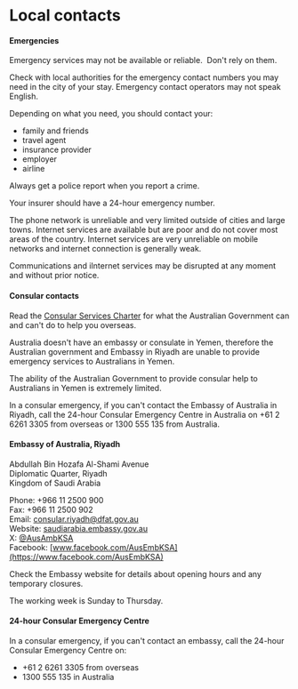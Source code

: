 # Local contacts

#### Emergencies

Emergency services may not be available or reliable.  Don't rely on them.

Check with local authorities for the emergency contact numbers you may need in the city of your stay. Emergency contact operators may not speak English.

Depending on what you need, you should contact your:

* family and friends
* travel agent
* insurance provider
* employer
* airline

Always get a police report when you report a crime.

Your insurer should have a 24-hour emergency number.

The phone network is unreliable and very limited outside of cities and large towns. Internet services are available but are poor and do not cover most areas of the country. Internet services are very unreliable on mobile networks and internet connection is generally weak.

Communications and iInternet services may be disrupted at any moment and without prior notice.

#### Consular contacts

Read the [Consular Services Charter](https://www.smartraveller.gov.au/consular-services/consular-services-charter) for what the Australian Government can and can't do to help you overseas.

Australia doesn't have an embassy or consulate in Yemen, therefore the Australian government and Embassy in Riyadh are unable to provide emergency services to Australians in Yemen.

The ability of the Australian Government to provide consular help to Australians in Yemen is extremely limited.

In a consular emergency, if you can't contact the Embassy of Australia in Riyadh, call the 24-hour Consular Emergency Centre in Australia on +61 2 6261 3305 from overseas or 1300 555 135 from Australia.

#### Embassy of Australia, Riyadh

Abdullah Bin Hozafa Al-Shami Avenue  
Diplomatic Quarter, Riyadh  
Kingdom of Saudi Arabia

Phone: +966 11 2500 900  
Fax: +966 11 2500 902  
Email: [consular.riyadh@dfat.gov.au](mailto:consular.riyadh@dfat.gov.au)  
Website: [saudiarabia.embassy.gov.au](http://www.saudiarabia.embassy.gov.au/)  
X: [@AusAmbKSA](https://twitter.com/AusAmbKSA)  
Facebook: [www.facebook.com/AusEmbKSA](https://www.facebook.com/AusEmbKSA)

Check the Embassy website for details about opening hours and any temporary closures.

The working week is Sunday to Thursday.

#### 24-hour Consular Emergency Centre

In a consular emergency, if you can't contact an embassy, call the 24-hour Consular Emergency Centre on:

* +61 2 6261 3305 from overseas
* 1300 555 135 in Australia
